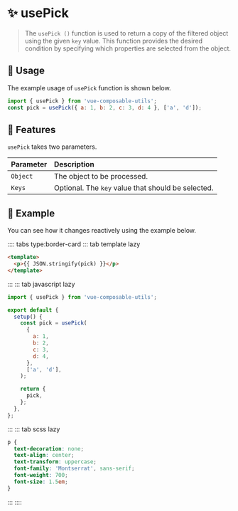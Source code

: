 # :sparkles: usePick

> The `usePick ()` function is used to return a copy of the filtered object using the given `key` value. This function provides the desired condition by specifying which properties are selected from the object.

## :maple_leaf: Usage

The example usage of `usePick` function is shown below.

```js
import { usePick } from 'vue-composable-utils';
const pick = usePick({ a: 1, b: 2, c: 3, d: 4 }, ['a', 'd']);
```

## :rocket: Features

`usePick` takes two parameters.

| Parameter | Description                                        |
| :-------- | :------------------------------------------------- |
| `Object`  | The object to be processed.                        |
| `Keys`    | Optional. The `key` value that should be selected. |

## :bouquet: Example

You can see how it changes reactively using the example below.

<PickComponent />

:::: tabs type:border-card
::: tab template lazy

```html
<template>
  <p>{{ JSON.stringify(pick) }}</p>
</template>
```

:::
::: tab javascript lazy

```js
import { usePick } from 'vue-composable-utils';

export default {
  setup() {
    const pick = usePick(
      {
        a: 1,
        b: 2,
        c: 3,
        d: 4,
      },
      ['a', 'd'],
    );

    return {
      pick,
    };
  },
};
```

:::
::: tab scss lazy

```scss
p {
  text-decoration: none;
  text-align: center;
  text-transform: uppercase;
  font-family: 'Montserrat', sans-serif;
  font-weight: 700;
  font-size: 1.5em;
}
```

:::
::::
<ToggleDarkMode/>
